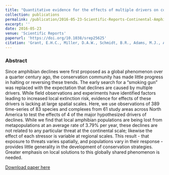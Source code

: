 ```yaml
---
title: "Quantitative evidence for the effects of multiple drivers on continental-scale amphibian declines"
collection: publications
permalink: /publication/2016-05-23-Scientific-Reports-Continental-Amphibian-Declines
excerpt: ''
date: 2016-05-23
venue: 'Scientific Reports'
paperurl: 'https://doi.org/10.1038/srep25625'
citation: 'Grant, E.H.C., Miller, D.A.W., Schmidt, B.R., Adams, M.J., Amburgey, S.M., Chambert, T., Cruickshank, S.S., Fisher, R.N., Green, D.M., Hossack, B.R., Johnson, P.T.J., Joseph, M.B., Rittenhouse, T.A.G., Ryan, M.E., Waddle, J.H., Walls, S.C., Bailey, L.L., Fellers, G.M., Gorman, T.A., Ray, A.M., Pilliod, D.S., Price, S.J., Saenz, D., Sadinski, W., Muths, E. (2016). Quantitative evidence for the effects of multiple drivers on continental-scale amphibian declines. <i>Scientific Reports</i> 6:1–9.'
---
```





### Abstract

Since amphibian declines were first proposed as a global phenomenon over a quarter century ago, the conservation community has made little progress in halting or reversing these trends. The early search for a “smoking gun” was replaced with the expectation that declines are caused by multiple drivers. While field observations and experiments have identified factors leading to increased local extinction risk, evidence for effects of these drivers is lacking at large spatial scales. Here, we use observations of 389 time-series of 83 species and complexes from 61 study areas across North America to test the effects of 4 of the major hypothesized drivers of declines. While we find that local amphibian populations are being lost from metapopulations at an average rate of 3.79% per year, these declines are not related to any particular threat at the continental scale; likewise the effect of each stressor is variable at regional scales. This result - that exposure to threats varies spatially, and populations vary in their response - provides little generality in the development of conservation strategies. Greater emphasis on local solutions to this globally shared phenomenon is needed.

[Download paper here](https://doi.org/10.1038/srep25625)

